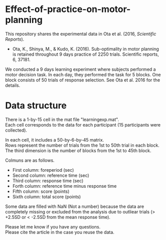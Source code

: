 # Effect-of-practice-on-motor-planning
This repository shares the experimental data in Ota et al. (2016, <em>Scientific Reports</em>). 
- Ota, K., Shinya, M., & Kudo, K. (2016). Sub-optimality in motor planning is retained throughout 9 days practice of 2250 trials. Scientific reports, 6, 37181.

We conducted a 9 days learning experiment where subjects performed a motor decision task. In each day, they performed the task for 5 blocks. One block consists of 50 trials of response selection. See Ota et al. 2016 for the details. 

# Data structure
There is a 1-by-15 cell in the mat file "learningexp.mat". <br>
Each cell corresponds to the data for each participant (15 participants were collected). 

In each cell, it includes a 50-by-6-by-45 matrix. <br>
Rows represent the number of trials from the 1st to 50th trial in each block. <br>
The third dimension is the number of blocks from the 1st to 45th block. <br>

Colmuns are as follows. <br> 
- First column: foreperiod (sec) <br>
- Second column: reference time (sec) <br>
- Third column: response time (sec) <br>
- Forth column: reference time minus response time  <br>
- Fifth column: score (points) <br>
- Sixth column: total score (points) <br>

Some data are filled with NaN (Not a number) because the data are completely missing or excluded from the analysis due to outliear trials (> +2.5SD or < -2.5SD from the mean response time). 

Please let me know if you have any questions. <br>
Please cite the article in the case you reuse the data. 
